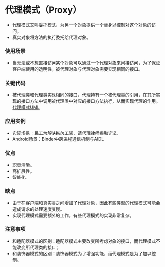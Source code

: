 # 代理模式（Proxy） 
- 代理模式又叫委托模式，为另一个对象提供一个替身以控制对这个对象的访问。
- 真实对象将方法的执行委托给代理对象。


### 使用场景
- 当无法或不想直接访问某个对象可以通过一个代理对象来间接访问，为了保证客户端使用的透明性，被代理对象与代理对象需要实现相同的接口。

### 关键代码
- 被代理类和代理类实现相同的接口，代理持有一个被代理类的引用，在其所实现的接口方法中调用被代理类中对应的接口方法执行，从而实现代理的作用。
 [代理模式UML](https://github.com/KisCode/DesignPattern/tree/master/imgage)


### 应用实例 
- 实际场景：民工为解决拖欠工资，请代理律师提取诉讼。 
- Android场景：Binder中跨进程通信机制与AIDL

### 优点 
- 职责清晰。 
- 高扩展性。 
- 智能化。

### 缺点
- 由于在客户端和真实类之间增加了代理对象，因此有些类型的代理模式可能会造成请求的处理速度变慢。 
- 实现代理模式需要额外的工作，有些代理模式的实现非常复杂。


### 注意事项
- 和适配器模式的区别：适配器模式主要改变所考虑对象的接口，而代理模式不能改变所代理类的接口；
- 和装饰器模式的区别：装饰器模式为了增强功能，而代理模式是为了加以控制。
